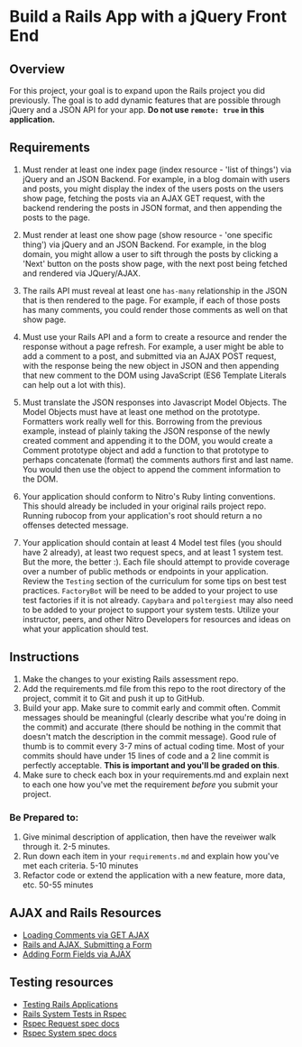 # Build a Rails App with a jQuery Front End

## Overview

For this project, your goal is to expand upon the Rails project you did previously. The goal is to add dynamic features that are possible through jQuery and a JSON API for your app. **Do not use `remote: true` in this application.**

## Requirements

1. Must render at least one index page (index resource - 'list of things') via jQuery and an JSON Backend. For example, in a blog domain with users and posts, you might display the index of the users posts on the users show page, fetching the posts via an AJAX GET request, with the backend rendering the posts in JSON format, and then appending the posts to the page.

2. Must render at least one show page (show resource - 'one specific thing') via jQuery and an JSON Backend. For example, in the blog domain, you might allow a user to sift through the posts by clicking a 'Next' button on the posts show page, with the next post being fetched and rendered via JQuery/AJAX.

3. The rails API must reveal at least one `has-many` relationship in the JSON that is then rendered to the page. For example, if each of those posts has many comments, you could render those comments as well on that show page.

4. Must use your Rails API and a form to create a resource and render the response without a page refresh. For example, a user might be able to add a comment to a post, and submitted via an AJAX POST request, with the response being the new object in JSON and then appending that new comment to the DOM using JavaScript (ES6 Template Literals can help out a lot with this).

5. Must translate the JSON responses into Javascript Model Objects. The Model Objects must have at least one method on the prototype. Formatters work really well for this. Borrowing from the previous example, instead of plainly taking the JSON response of the newly created comment and appending it to the DOM, you would create a Comment prototype object and add a function to that prototype to perhaps concatenate (format) the comments authors first and last name. You would then use the object to append the comment information to the DOM.

6. Your application should conform to Nitro's Ruby linting conventions. This should already be included in your original rails project repo. Running rubocop from your application's root should return a no offenses detected message.

7. Your application should contain at least 4 Model test files (you should have 2 already), at least two request specs, and at least 1 system test. But the more, the better :). Each file should attempt to provide coverage over a number of public methods or endpoints in your application. Review the `Testing` section of the curriculum for some tips on best test practices. `FactoryBot` will be need to be added to your project to use test factories if it is not already. `Capybara` and `poltergiest` may also need to be added to your project to support your system tests. Utilize your instructor, peers, and other Nitro Developers for resources and ideas on what your application should test.

## Instructions

1. Make the changes to your existing Rails assessment repo.
1. Add the requirements.md file from this repo to the root directory of the project, commit it to Git and push it up to GitHub.
1. Build your app. Make sure to commit early and commit often. Commit messages should be meaningful (clearly describe what you're doing in the commit) and accurate (there should be nothing in the commit that doesn't match the description in the commit message). Good rule of thumb is to commit every 3-7 mins of actual coding time. Most of your commits should have under 15 lines of code and a 2 line commit is perfectly acceptable. **This is important and you'll be graded on this**.
1. Make sure to check each box in your requirements.md and explain next to each one how you've met the requirement *before* you submit your project.

### Be Prepared to:

1. Give minimal description of application, then have the reveiwer walk through it. 2-5 minutes.
1. Run down each item in your `requirements.md` and explain how you've met each criteria. 5-10 minutes
1. Refactor code or extend the application with a new feature, more data, etc. 50-55 minutes

## AJAX and Rails Resources

* [Loading Comments via GET AJAX](https://www.youtube.com/watch?v=E8TJmwW5ayQ)
* [Rails and AJAX, Submitting a Form](https://www.youtube.com/watch?v=XxzayZma5Ew)
* [Adding Form Fields via AJAX](https://www.youtube.com/watch?v=BcGtDkydAug)

## Testing resources

* [Testing Rails Applications](https://guides.rubyonrails.org/testing.html)
* [Rails System Tests in Rspec](https://medium.com/table-xi/a-quick-guide-to-rails-system-tests-in-rspec-b6e9e8a8b5f6)
* [Rspec Request spec docs](https://relishapp.com/rspec/rspec-rails/v/3-8/docs/request-specs/request-spec)
* [Rspec System spec docs](https://relishapp.com/rspec/rspec-rails/docs/system-specs/system-spec)
